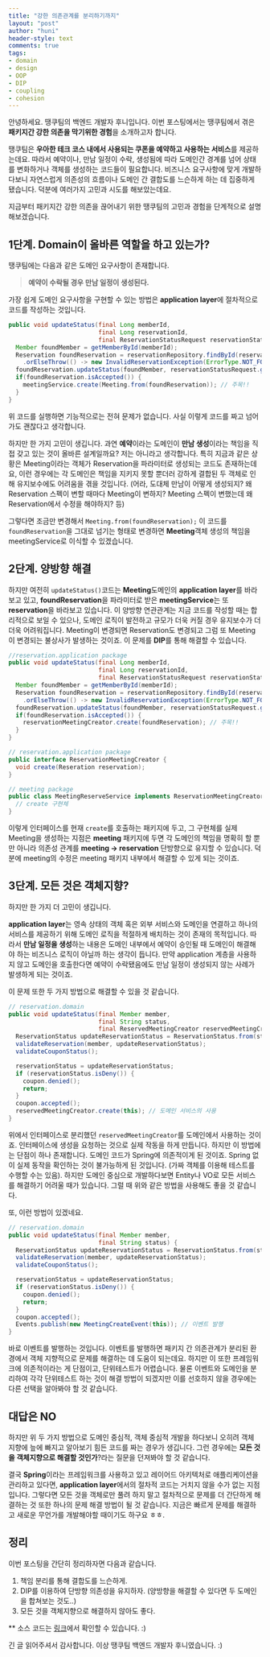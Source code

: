 ```yaml
---
title: "강한 의존관계를 분리하기까지"
layout: "post"
author: "huni"
header-style: text
comments: true
tags:
- domain 
- design
- OOP
- DIP
- coupling
- cohesion
---
```




안녕하세요. 땡쿠팀의 백엔드 개발자 후니입니다. 이번 포스팅에서는 땡쿠팀에서 겪은 **패키지간 강한 의존을 막기위한 경험**을 소개하고자 합니다.

땡쿠팀은 **우아한 테크 코스 내에서 사용되는 쿠폰을 예약하고 사용하는 서비스**를 제공하는데요. 따라서 예약이나, 만남 일정이 수락, 생성됨에 따라 도메인간 경계를 넘어 상태를 변화하거나 객체를 생성하는 코드들이 필요합니다. 비즈니스 요구사항에 맞게 개발하다보니 자연스럽게 의존성의 흐름이나 도메인 간 결합도를 느슨하게 하는 데 집중하게 됐습니다. 덕분에 여러가지 고민과 시도를 해보았는데요. 

지금부터 패키지간 강한 의존을 끊어내기 위한 땡쿠팀의 고민과 경험을 단계적으로 설명해보겠습니다.

## 1단계. Domain이 올바른 역할을 하고 있는가?

땡쿠팀에는 다음과 같은 도메인 요구사항이 존재합니다.

>  **예약이 수락될 경우 만남 일정이 생성된다.**

가장 쉽게 도메인 요구사항을 구현할 수 있는 방법은 **application layer**에 절차적으로 코드를 작성하는 것입니다.

```java
public void updateStatus(final Long memberId,
                         final Long reservationId,
                         final ReservationStatusRequest reservationStatusRequest) {
  Member foundMember = getMemberById(memberId);
  Reservation foundReservation = reservationRepository.findById(reservationId)
    .orElseThrow(() -> new InvalidReservationException(ErrorType.NOT_FOUND_RESERVATION));
  foundReservation.updateStatus(foundMember, reservationStatusRequest.getStatus());
  if(foundReservation.isAccepted()) {
    meetingService.create(Meeting.from(foundReservation)); // 주목!!
  }
}
```

위 코드를 실행하면 기능적으로는 전혀 문제가 없습니다. 사실 이렇게 코드를 짜고 넘어가도 괜찮다고 생각합니다. 

하지만 한 가지 고민이 생깁니다. 과연 **예약**이라는 도메인이 **만남 생성**이라는 책임을 직접 갖고 있는 것이 올바른 설계일까요? 저는 아니라고 생각합니다.  특히 지금과 같은 상황은 Meeting이라는 객체가 Reservation을 파라미터로 생성되는 코드도 존재하는데요, 이런 경우에는 각 도메인은 책임을 지키지 못할 뿐더러 강하게 결합된 두 객체로 인해 유지보수에도 어려움을 겪을 것입니다. (어라, 도대체 만남이 어떻게 생성되지? 왜 Reservation 스펙이 변할 때마다 Meeting이 변하지? Meeting 스펙이 변했는데 왜 Reservation에서 수정을 해야하지? 등)

그렇다면 조금만 변경해서 `Meeting.from(foundReservation);` 이 코드를 `foundReservation`을 그대로 넘기는 형태로 변경하면 **Meeting**객체 생성의 책임을 meetingService로 이식할 수 있겠습니다.

## 2단계. 양방향 해결

하지만 여전히 `updateStatus()`코드는 **Meeting**도메인의 **application layer**를 바라보고 있고, **foundReservation**을 파라미터로 받은 **meetingService**는 또 **reservation**을 바라보고 있습니다. 이 양방향 연관관계는 지금 코드를 작성할 때는 합리적으로 보일 수 있으나, 도메인 로직이 발전하고 규모가 더욱 커질 경우 유지보수가 더더욱 어려워집니다. Meeting이 변경되면 Reservation도 변경되고 그럼 또 Meeting이 변경되는 불상사가 발생하는 것이죠. 이 문제를 **DIP**를 통해 해결할 수 있습니다.

```java
//reservation.application package
public void updateStatus(final Long memberId,
                         final Long reservationId,
                         final ReservationStatusRequest reservationStatusRequest) {
  Member foundMember = getMemberById(memberId);
  Reservation foundReservation = reservationRepository.findById(reservationId)
    .orElseThrow(() -> new InvalidReservationException(ErrorType.NOT_FOUND_RESERVATION));
  foundReservation.updateStatus(foundMember, reservationStatusRequest.getStatus());
  if(foundReservation.isAccepted()) {
    reservationMeetingCreator.create(foundReservation); // 주목!!
  }
}

// reservation.application package
public interface ReservationMeetingCreator {
  void create(Reseration reservation);
}

// meeting package
public class MeetingReserveService implements ReservationMeetingCreator {
  // create 구현체
}
```

이렇게 인터페이스를 현재 `create`를 호출하는 패키지에 두고, 그 구현체를 실제 Meeting을 생성하는 지점은 **meeting** 패키지에 두면 각 도메인의 책임을 명확히 할 뿐만 아니라 의존성 관계를 **meeting -> reservation** 단방향으로 유지할 수 있습니다. 덕분에 meeting의 수정은 meeting 패키지 내부에서 해결할 수 있게 되는 것이죠.

## 3단계. 모든 것은 객체지향?

하지만 한 가지 더 고민이 생깁니다. 

**application layer**는 영속 상태의 객체 혹은 외부 서비스와 도메인을 연결하고 하나의 서비스를 제공하기 위해 도메인 로직을 적절하게 배치하는 것이 존재의 목적입니다. 따라서 **만남 일정을 생성**하는 내용은 도메인 내부에서 예약이 승인될 때 도메인이 해결해야 하는 비즈니스 로직이 아닐까 하는 생각이 듭니다. 만약 application 계층을 사용하지 않고 도메인을 호출한다면 예약이 수락됐음에도 만남 일정이 생성되지 않는 사례가 발생하게 되는 것이죠.

이 문제 또한 두 가지 방법으로 해결할 수 있을 것 같습니다.

```java
// reservation.domain
public void updateStatus(final Member member,
                         final String status,
                         final ReservedMeetingCreator reservedMeetingCreator) {
  ReservationStatus updateReservationStatus = ReservationStatus.from(status);
  validateReservation(member, updateReservationStatus);
  validateCouponStatus();

  reservationStatus = updateReservationStatus;
  if (reservationStatus.isDeny()) {
    coupon.denied();
    return;
  }
  coupon.accepted();
  reservedMeetingCreator.create(this); // 도메인 서비스의 사용
}
```

위에서 인터페이스로 분리했던 `reservedMeetingCreator`를 도메인에서 사용하는 것이죠. 인터페이스에 생성을 요청하는 것으로 실제 작동을 하게 만듭니다. 하지만 이 방법에는 단점이 하나 존재합니다. 도메인 코드가 Spring에 의존적이게 된 것이죠. Spring 없이 실제 동작을 확인하는 것이 불가능하게 된 것입니다. (가짜 객체를 이용해 테스트를 수행할 수는 있음). 하지만 도메인 중심으로 개발하다보면 Entity나 VO로 모든 서비스를 해결하기 어려울 때가 있습니다. 그럴 때 위와 같은 방법을 사용해도 좋을 것 같습니다.

또, 이런 방법이 있겠네요.

```java
// reservation.domain
public void updateStatus(final Member member,
                         final String status) {
  ReservationStatus updateReservationStatus = ReservationStatus.from(status);
  validateReservation(member, updateReservationStatus);
  validateCouponStatus();

  reservationStatus = updateReservationStatus;
  if (reservationStatus.isDeny()) {
    coupon.denied();
    return;
  }
  coupon.accepted();
  Events.publish(new MeetingCreateEvent(this)); // 이벤트 발행
}
```

바로 이벤트를 발행하는 것입니다. 이벤트를 발행하면 패키지 간 의존관계가 분리된 환경에서 객체 지향적으로 문제를 해결하는 데 도움이 되는데요. 하지만 이 또한 프레임워크에 의존적이라는 게 단점이고, 단위테스트가 어렵습니다. 물론 이벤트와 도메인을 분리하여 각각 단위테스트 하는 것이 해결 방법이 되겠지만 이를 선호하지 않을 경우에는 다른 선택을 알아봐야 할 것 같습니다.

## 대답은 NO

하지만 위 두 가지 방법으로 도메인 중심적, 객체 중심적 개발을 하다보니 오히려 객체 지향에 늪에 빠지고 알아보기 힘든 코드를 짜는 경우가 생깁니다. 그런 경우에는 **모든 것을 객체지향으로 해결할 것인가**?라는 질문을 던져봐야 할 것 같습니다.

결국 **Spring**이라는 프레임워크를 사용하고 있고 레이어드 아키텍처로 애플리케이션을 관리하고 있다면, **application layer**에서의 절차적 코드는 거치지 않을 수가 없는 지점입니다. 그렇다면 모든 것을 객체로만 풀려 하지 말고 절차적으로 문제를 더 간단하게 해결하는 것 또한 하나의 문제 해결 방법이 될 것 같습니다. 지금은 빠르게 문제를 해결하고 새로운 무언가를 개발해야할 때이기도 하구요 ㅎㅎ.

## 정리

이번 포스팅을 간단히 정리하자면 다음과 같습니다.

1. 책임 분리를 통해 결합도를 느슨하게.
2. DIP를 이용하여 단방향 의존성을 유지하자. (양방향을 해결할 수 있다면 두 도메인을 합쳐보는 것도..)
3. 모든 것을 객체지향으로 해결하지 않아도 좋다.

** 소스 코드는 [링크](https://github.com/woowacourse-teams/2022-thankoo)에서 확인할 수 있습니다. :)

긴 글 읽어주셔서 감사합니다. 이상 땡쿠팀 백엔드 개발자 후니였습니다. :)

